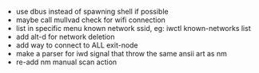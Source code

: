 - use dbus instead of spawning shell if possible
- maybe call mullvad check for wifi connection
- list in specific menu known network ssid, eg: iwctl known-networks list
- add alt-d for network deletion
- add way to connect to ALL exit-node
- make a parser for iwd signal that throw the same ansii art as nm
- re-add nm manual scan action
